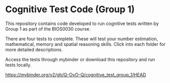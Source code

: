 # Cognitive Test Code (Group 1)

This repository contains code developed to run cognitive tests written by Group 1 as part of the BIOS0030 course.

There are four tests to complete. These will test your number estimation, mathematical, memory and spatial reasoning skills. Click into each folder for more detailed descriptions.

Access the tests through mybinder or download this repository and run tests locally.

https://mybinder.org/v2/gh/Q-OvO-Q/cognitive_test_group_1/HEAD
